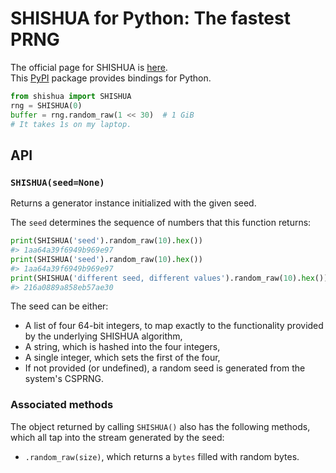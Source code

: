 # SHISHUA for Python: The fastest PRNG

The official page for SHISHUA is [here][SHISHUA].  
This [PyPI][] package provides bindings for Python.

```python
from shishua import SHISHUA
rng = SHISHUA(0)
buffer = rng.random_raw(1 << 30)  # 1 GiB
# It takes 1s on my laptop.
```

## API

### `SHISHUA(seed=None)`

Returns a generator instance initialized with the given seed.

The `seed` determines the sequence of numbers that this function returns:

```python
print(SHISHUA('seed').random_raw(10).hex())
#> 1aa64a39f6949b969e97
print(SHISHUA('seed').random_raw(10).hex())
#> 1aa64a39f6949b969e97
print(SHISHUA('different seed, different values').random_raw(10).hex())
#> 216a0889a858eb57ae30
```

The seed can be either:

- A list of four 64-bit integers,
  to map exactly to the functionality provided
  by the underlying SHISHUA algorithm,
- A string, which is hashed into the four integers,
- A single integer, which sets the first of the four,
- If not provided (or undefined),
  a random seed is generated from the system's CSPRNG.

### Associated methods

The object returned by calling `SHISHUA()` also has the following methods,
which all tap into the stream generated by the seed:

- `.random_raw(size)`, which returns a `bytes` filled with random bytes.

[SHISHUA]: https://github.com/espadrine/shishua
[PyPI]: https://pypi.org/project/shishua/
